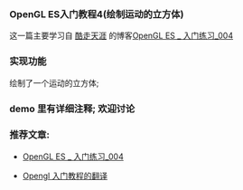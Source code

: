 ### OpenGL ES入门教程4(绘制运动的立方体)

这一篇主要学习自 [酷走天涯](https://github.com/XJALYN) 的博客[OpenGL ES _ 入门练习_004](https://www.jianshu.com/p/1ca30e9387dd)

### 实现功能

绘制了一个运动的立方体;

### demo 里有详细注释; 欢迎讨论

### 推荐文章:

- [OpenGL ES _ 入门练习_004](https://www.jianshu.com/p/1ca30e9387dd)

- [Opengl 入门教程的翻译](https://blog.csdn.net/hbw1992322/article/details/52068538)
